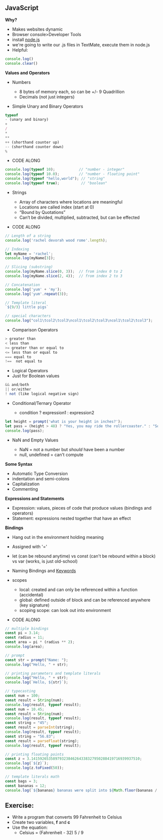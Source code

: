 ## JavaScript

**Why?**

- Makes websites dynamic
- Browser console>Developer Tools
- install [node.js](https://nodejs.org/en/download)
- we're going to write our .js files in TextMate, execute them in node.js
- Helpful:
```javascript
console.log()
console.clear()
```

**Values and Operators**

- Numbers
	- 8 bytes of memory each, so can be +/- 9 Quadrillion
	- Decimals (not just integers)

- Simple Unary and Binary Operators

```javascript
typeof
- (unary and binary)
+
/
*
**
++ (shorthand counter up)
-- (shorthand counter down)
%
```
- CODE ALONG
```javascript
console.log(typeof 10);           // "number - integer"
console.log(typeof 10.0);         // "number - floating point"
console.log(typeof "hello,world"); // "string"
console.log(typeof true);          // "boolean"
```
- Strings
	- Array of characters where locations are meaningful
	- Locations are called index (start at 0)
	- “Bound by Quotations”
	- Can’t be divided, multiplied, subtracted, but can be effected

- CODE ALONG
```javascript
// Length of a string
console.log('rachel devorah wood rome'.length);

// Indexing
let myName = 'rachel';
console.log(myName[3]);

// Slicing (substring)
console.log(myName.slice(0, 3));  // from index 0 to 2
console.log(myName.slice(2, 4));  // from index 2 to 3

// Concatenation
console.log('yum' + 'my');
console.log('yum'.repeat(3));

// Template literal
`${9/3} little pigs`

// special characters
console.log("col1\tcol2\tcol3\ncol1\tcol2\tcol3\ncol1\tcol2\tcol3");
```
- Comparison Operators

```javascript
> greater than
< less than
>= greater than or equal to
<= less than or equal to
=== equal to
!==  not equal to
```
- Logical Operators
- Just for Boolean values

```javascript
&& and/both
|| or/either
! not (like logical negative sign)
```
- Conditional/Ternary Operator

	 - condition ? expression1 : expression2
```javascript
let height = prompt('what is your height in inches?');
let pass = (height > 48) ? "Yes, you may ride the rollercoaster." : "Sorry, you may not ride the rollercoaster.";
console.log(pass);
```
- NaN and Empty Values

	- NaN = not a number but *should* have been a number
	- null, undefined = can't compute

**Some Syntax**

- Automatic Type Conversion
- indentation and semi-colons
- Capitalization
- Commenting

**Expressions and Statements**
- Expression: values, pieces of code that produce values (bindings and operators)
- Statement: expressions nested together that have an effect

**Bindings**

- Hang out in the environment holding meaning
- Assigned with '='
- let (can be rebound anytime) vs const (can't be rebound within a block) vs var (works, is just old-school)
- Naming Bindings and [Keywords](https://www.w3schools.com/js/js_reserved.asp)
- scopes
	- local: created and can only be referenced within a function (accidental)
	- global: defined outside of block and can be referenced anywhere (key signature)
	- scoping scope: can look out into environment

- CODE ALONG

```javascript
// multiple bindings
const pi = 3.14;
const radius = 11;
const area = pi * (radius ** 2);
console.log(area);

// prompt
const str = prompt("Name: ");
console.log("Hello, " + str);

// printing parameters and template literals
console.log("Hello, " + str);
console.log(`Hello, ${str}`);

// typecasting
const num = 100;
const result = String(num);
console.log(result, typeof result);
const num = 10.45;
const result = String(num);
console.log(result, typeof result);
const string = "45";
const result = parseInt(string);
console.log(result, typeof result);
const string = "56.83";
const result = parseFloat(string);
console.log(result, typeof result);

// printing floating points
const z = 3.14159265358979323846264338327950288419716939937510;
console.log(`${z}`);
console.log(z.toFixed(50));

// template literals math
const bags = 3;
const bananas = 12;
console.log(`${bananas} bananas were split into ${Math.floor(bananas / bags)} groups to fit into ${bags} bags.`);
```
## Exercise:
- Write a program that converts 99 Fahrenheit to Celsius
- Create two variables, **f** and **c**
- Use the equation:
	- Celsius = (Fahrenheit - 32)  5 / 9

